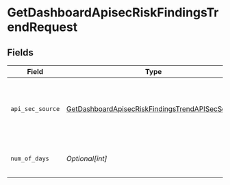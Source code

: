 # GetDashboardApisecRiskFindingsTrendRequest


## Fields

| Field                                                                                                                         | Type                                                                                                                          | Required                                                                                                                      | Description                                                                                                                   |
| ----------------------------------------------------------------------------------------------------------------------------- | ----------------------------------------------------------------------------------------------------------------------------- | ----------------------------------------------------------------------------------------------------------------------------- | ----------------------------------------------------------------------------------------------------------------------------- |
| `api_sec_source`                                                                                                              | [GetDashboardApisecRiskFindingsTrendAPISecSource](../../models/operations/getdashboardapisecriskfindingstrendapisecsource.md) | :heavy_check_mark:                                                                                                            | source filter. an enum representing the source of the APIs service in scope                                                   |
| `num_of_days`                                                                                                                 | *Optional[int]*                                                                                                               | :heavy_minus_sign:                                                                                                            | the desired number of days in graph                                                                                           |